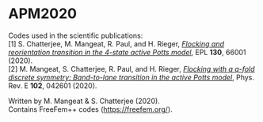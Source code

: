 # APM2020

Codes used in the scientific publications:</br>
[1] S. Chatterjee, M. Mangeat, R. Paul, and H. Rieger, <i><a href='https://iopscience.iop.org/article/10.1209/0295-5075/130/66001/meta'>Flocking and reorientation transition in the 4-state active Potts model</a></i>, EPL <b>130</b>, 66001 (2020).</br>
[2] M. Mangeat, S. Chatterjee, R. Paul, and H. Rieger, <i><a href='https://link.aps.org/doi/10.1103/PhysRevE.102.042601'>Flocking with a q-fold discrete symmetry: Band-to-lane transition in the active Potts model</a></i>, Phys. Rev. E <b>102</b>, 042601 (2020).

Written by M. Mangeat & S. Chatterjee (2020).</br>
Contains FreeFem++ codes (https://freefem.org/).
